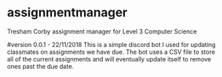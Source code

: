 # assignmentmanager
Tresham Corby assignment manager for Level 3 Computer Science


#version 0.0.1 - 22/11/2018
This is a simple discord bot I used for updating classmates on assignments we have due.
The bot uses a CSV file to store all of the current assignments and will eventually update itself to remove ones past the due date.
